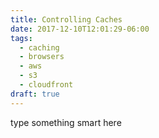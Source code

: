 ```yaml
---
title: Controlling Caches
date: 2017-12-10T12:01:29-06:00
tags: 
  - caching
  - browsers
  - aws
  - s3
  - cloudfront
draft: true
---
```


type something smart here
